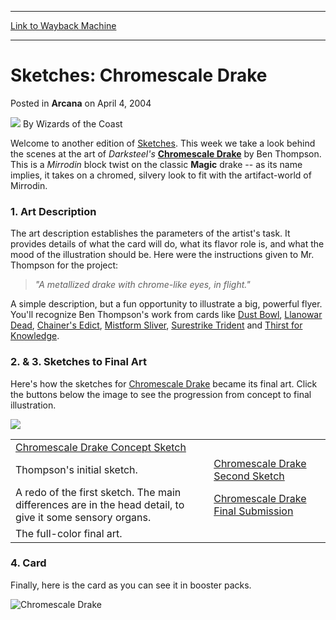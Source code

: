 
---
[Link to Wayback Machine](https://web.archive.org/web/20210712094642/https://magic.wizards.com/en/articles/archive/sketches-chromescale-drake-2004-04-04)

[_metadata_:author]:- "Wizards of the Coast"
[_metadata_:description]:- "Welcome to another edition of Sketches. This week we take a look behind the scenes at the art of Darksteel's Chromescale Drake by Ben Thompson. This is a Mirrodin block twist on the classic Magic drake -- as its name implies, it takes on a chromed, silvery look to fit with the artifact-world of Mirrodin. 1. Art Description The art description establishes the parameters of the"
[_metadata_:generator]:- "Drupal 7 (http://drupal.org)"
[_metadata_:node]:- "606651"
[_metadata_:publish_date]:- "2004-04-04"
[_metadata_:source]:- "div-main-content"
[_metadata_:title]:- "Sketches: Chromescale Drake"
[_metadata_:wayback_capture_timestamp]:- "2021-07-12 09:46:42"
[_metadata_:wayback_raw_url]:- "https://web.archive.org/web/20210712094642id_/https://magic.wizards.com/en/articles/archive/sketches-chromescale-drake-2004-04-04"
[_metadata_:wayback_url]:- "https://magic.wizards.com/en/articles/archive/sketches-chromescale-drake-2004-04-04"
---


Sketches: Chromescale Drake
===========================



 Posted in **Arcana**
 on April 4, 2004 






![](https://media.magic.wizards.com/styles/auth_small/public/images/person/wizards_author.jpg)
By Wizards of the Coast












Welcome to another edition of [Sketches](http://archive.wizards.com/default.asp?x=mtgcom/fullarchive&tablefilter=sketches:). This week we take a look behind the scenes at the art of *Darksteel's*  **[Chromescale Drake](https://gatherer.wizards.com/Pages/Card/Details.aspx?name=Chromescale+Drake)** by Ben Thompson. This is a *Mirrodin* block twist on the classic **Magic** drake -- as its name implies, it takes on a chromed, silvery look to fit with the artifact-world of Mirrodin.


### 1. Art Description


The art description establishes the parameters of the artist's task. It provides details of what the card will do, what its flavor role is, and what the mood of the illustration should be. Here were the instructions given to Mr. Thompson for the project:



> 
> *"A metallized drake with chrome-like eyes, in flight."*
> 
> 
> 


A simple description, but a fun opportunity to illustrate a big, powerful flyer. You'll recognize Ben Thompson's work from cards like [Dust Bowl](https://gatherer.wizards.com/Pages/Card/Details.aspx?name=Dust+Bowl), [Llanowar Dead](https://gatherer.wizards.com/Pages/Card/Details.aspx?name=Llanowar+Dead), [Chainer's Edict](https://gatherer.wizards.com/Pages/Card/Details.aspx?name=Chainer%27s+Edict), [Mistform Sliver](https://gatherer.wizards.com/Pages/Card/Details.aspx?name=Mistform+Sliver), [Surestrike Trident](https://gatherer.wizards.com/Pages/Card/Details.aspx?name=Surestrike+Trident) and [Thirst for Knowledge](https://gatherer.wizards.com/Pages/Card/Details.aspx?name=Thirst+for+Knowledge).


### 2. & 3. Sketches to Final Art


Here's how the sketches for [Chromescale Drake](https://gatherer.wizards.com/Pages/Card/Details.aspx?name=Chromescale+Drake) became its final art. Click the buttons below the image to see the progression from concept to final illustration.



![](https://media.magic.wizards.com/image_legacy_migration/magic/images/mtgcom/arcana300/ChromeScaleDrake_1.jpg)




|  |  |  |
| --- | --- | --- |
| [Chromescale Drake Concept Sketch](#sketch)
 Thompson's initial sketch. | [Chromescale Drake Second Sketch](#sketch)
 A redo of the first sketch. The main differences are in the head detail, to give it some sensory organs. | [Chromescale Drake Final Submission](#sketch)
 The full-color final art. |

### 4. Card


Finally, here is the card as you can see it in booster packs.



![Chromescale Drake](http://gatherer.wizards.com/Handlers/Image.ashx?type=card&name=Chromescale+Drake)







